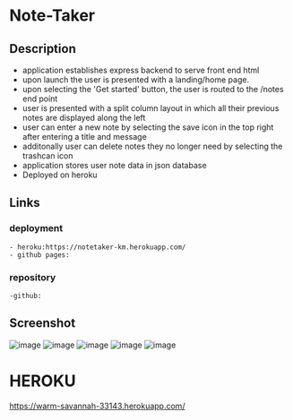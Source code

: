 # Note-Taker


## Description
 - application establishes express backend to serve front end html
 - upon launch the user is presented with a landing/home page.
 - upon selecting the 'Get started' button, the user is routed to the /notes end point
 - user is presented with a split column layout in which all their previous notes are displayed along the left
 - user can enter a new note by selecting the save icon in the top right after entering a title and message
 - additonally user can delete notes they no longer need by selecting the trashcan icon
 - application stores user note data in json database
 - Deployed on heroku

## Links
### deployment
    - heroku:https://notetaker-km.herokuapp.com/
    - github pages:
### repository
    -github:

## Screenshot
![image](https://user-images.githubusercontent.com/90432404/148446165-53a29a98-1cb8-4caa-8413-c7d1306acce5.png)
![image](https://user-images.githubusercontent.com/90432404/148446227-dab37e14-67ab-48a5-9942-3360fad2f678.png)
![image](https://user-images.githubusercontent.com/90432404/148446233-166b2767-cdbc-41a7-be24-f2bce65a591d.png)
![image](https://user-images.githubusercontent.com/90432404/148446238-cc7ac275-470e-4cb0-95de-0f9eef87323e.png)
![image](https://user-images.githubusercontent.com/90432404/148446240-e2a0b54c-2b09-4821-adf0-c7fae473d217.png)



# HEROKU
https://warm-savannah-33143.herokuapp.com/

